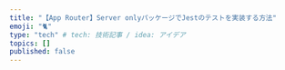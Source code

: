 ```yaml
---
title: "【App Router】Server onlyパッケージでJestのテストを実装する方法"
emoji: "🐈"
type: "tech" # tech: 技術記事 / idea: アイデア
topics: []
published: false
---
```

